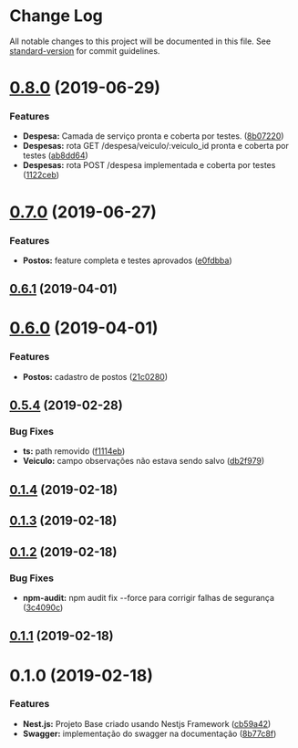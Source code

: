 # Change Log

All notable changes to this project will be documented in this file. See [standard-version](https://github.com/conventional-changelog/standard-version) for commit guidelines.

# [0.8.0](https://github.com/NaturesProphet/BackendJR/compare/v0.7.0...v0.8.0) (2019-06-29)


### Features

* **Despesa:** Camada de serviço pronta e coberta por testes. ([8b07220](https://github.com/NaturesProphet/BackendJR/commit/8b07220))
* **Despesas:** rota GET /despesa/veiculo/:veiculo_id pronta e coberta por testes ([ab8dd64](https://github.com/NaturesProphet/BackendJR/commit/ab8dd64))
* **Despesas:** rota POST /despesa implementada e coberta por testes ([1122ceb](https://github.com/NaturesProphet/BackendJR/commit/1122ceb))



# [0.7.0](https://github.com/NaturesProphet/BackendJR/compare/v0.6.1...v0.7.0) (2019-06-27)


### Features

* **Postos:** feature completa e testes aprovados ([e0fdbba](https://github.com/NaturesProphet/BackendJR/commit/e0fdbba))



## [0.6.1](https://github.com/NaturesProphet/BackendJR/compare/v0.6.0...v0.6.1) (2019-04-01)



# [0.6.0](https://github.com/NaturesProphet/BackendJR/compare/v0.5.4...v0.6.0) (2019-04-01)


### Features

* **Postos:** cadastro de postos ([21c0280](https://github.com/NaturesProphet/BackendJR/commit/21c0280))



## [0.5.4](https://github.com/NaturesProphet/BackendJR/compare/v0.5.3...v0.5.4) (2019-02-28)


### Bug Fixes

* **ts:** path removido ([f1114eb](https://github.com/NaturesProphet/BackendJR/commit/f1114eb))
* **Veiculo:** campo observações não estava sendo salvo ([db2f979](https://github.com/NaturesProphet/BackendJR/commit/db2f979))



<a name="0.1.4"></a>
## [0.1.4](https://github.com/NaturesProphet/BackendJR/compare/v0.1.3...v0.1.4) (2019-02-18)



<a name="0.1.3"></a>
## [0.1.3](https://github.com/NaturesProphet/BackendJR/compare/v0.1.2...v0.1.3) (2019-02-18)



<a name="0.1.2"></a>
## [0.1.2](https://github.com/NaturesProphet/BackendJR/compare/v0.1.1...v0.1.2) (2019-02-18)


### Bug Fixes

* **npm-audit:** npm audit fix --force para corrigir falhas de segurança ([3c4090c](https://github.com/NaturesProphet/BackendJR/commit/3c4090c))



<a name="0.1.1"></a>
## [0.1.1](https://github.com/NaturesProphet/BackendJR/compare/v0.1.0...v0.1.1) (2019-02-18)



<a name="0.1.0"></a>
# 0.1.0 (2019-02-18)


### Features

* **Nest.js:** Projeto Base criado usando Nestjs Framework ([cb59a42](https://github.com/NaturesProphet/BackendJR/commit/cb59a42))
* **Swagger:** implementação do swagger na documentação ([8b77c8f](https://github.com/NaturesProphet/BackendJR/commit/8b77c8f))
